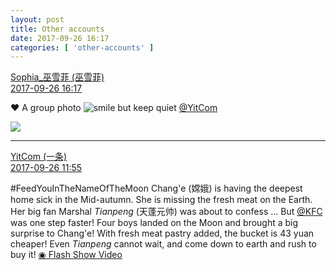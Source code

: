 ```yaml
---
layout: post
title: Other accounts
date: 2017-09-26 16:17
categories: [ 'other-accounts' ]
---
```


<div class="weibo-post-name">
  <a href="http://weibo.com/u/2163923097">Sophia_巫雪菲 (巫雪菲)</a>
</div>
<div class="weibo-info">
  <a href="http://weibo.com/2163923097/FnBFqnaR2">2017-09-26 16:17</a>
</div>

:heart: A group photo ![smile but keep quiet](http://img.t.sinajs.cn/t4/appstyle/expression/ext/normal/3a/moren_xiaoerbuyu_org.png) [@YitCom](http://weibo.com/yitcom)

<!-- more -->

<a href="http://wx1.sinaimg.cn/mw690/80fad899gy1fjx1dbrr6rj23vc2kw1ky.jpg">
  <img class="weibo-pic-preview-h" src="http://wx1.sinaimg.cn/mw690/80fad899gy1fjx1dbrr6rj23vc2kw1ky.jpg" />
</a>

---

<div class="weibo-post-name">
  <a href="http://weibo.com/yitcom">YitCom (一条)</a>
</div>
<div class="weibo-info">
  <a href="http://weibo.com/5135808743/FnzWHpOFq">2017-09-26 11:55</a>
</div>

#FeedYouInTheNameOfTheMoon Chang'e (嫦娥) is having the deepest home sick in the Mid-autumn. She is missing the fresh meat on the Earth. Her big fan Marshal *Tianpeng* (天蓬元帅) was about to confess … But [@KFC](http://weibo.com/kfcchina) was one step faster! Four boys landed on the Moon and brought a big surprise to Chang'e! With fresh meat pastry added, the bucket is 43 yuan cheaper! Even *Tianpeng* cannot wait, and come down to earth and rush to buy it! [◉ Flash Show Video](http://www.miaopai.com/show/41MSc-NPjgRa02bQZ-iQrmlBNqHSshwYMNMPIA__.htm)

